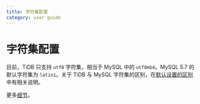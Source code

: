 ```yaml
---
title: 字符集配置
category: user guide
---
```


# 字符集配置

目前，TiDB 只支持 `utf8` 字符集，相当于 MySQL 中的 `utf8mb4`。MySQL 5.7 的默认字符集为 `latin1`。关于 TiDB 与 MySQL 字符集的区别，在[默认设置的区别](mysql-compatibility.md#默认设置的区别)中有相关说明。

更多[细节](https://dev.mysql.com/doc/refman/5.7/en/charset-configuration.html)。